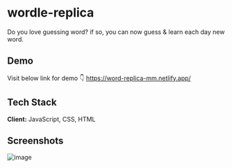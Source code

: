 # wordle-replica

Do you love guessing word? if so, you can now guess & learn each day new word.

## Demo

Visit below link for demo 👇
https://word-replica-mm.netlify.app/

## Tech Stack

**Client:** JavaScript, CSS, HTML

## Screenshots
![image](https://github.com/user-attachments/assets/767c734c-c568-4ce6-91dd-fdc9fa146810)

